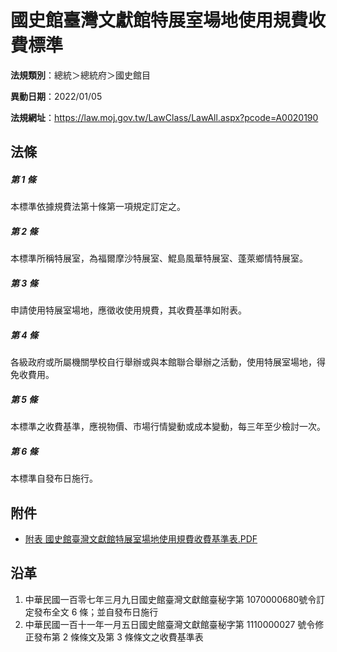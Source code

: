 # 國史館臺灣文獻館特展室場地使用規費收費標準


**法規類別**：總統＞總統府＞國史館目

**異動日期**：2022/01/05  

**法規網址**：https://law.moj.gov.tw/LawClass/LawAll.aspx?pcode=A0020190



## 法條
##### 第 1 條
本標準依據規費法第十條第一項規定訂定之。

##### 第 2 條
本標準所稱特展室，為福爾摩沙特展室、鯤島風華特展室、蓬萊鄉情特展室。

##### 第 3 條
申請使用特展室場地，應徵收使用規費，其收費基準如附表。

##### 第 4 條
各級政府或所屬機關學校自行舉辦或與本館聯合舉辦之活動，使用特展室場地，得免收費用。

##### 第 5 條
本標準之收費基準，應視物價、市場行情變動或成本變動，每三年至少檢討一次。

##### 第 6 條
本標準自發布日施行。
## 附件
* [附表 國史館臺灣文獻館特展室場地使用規費收費基準表.PDF](https://law.moj.gov.tw/LawClass/LawGetFile.ashx?FileId=0000307800)
## 沿革
1. 中華民國一百零七年三月九日國史館臺灣文獻館臺秘字第 1070000680號令訂定發布全文 6  條；並自發布日施行
1. 中華民國一百十一年一月五日國史館臺灣文獻館臺秘字第 1110000027 號令修正發布第 2  條條文及第 3  條條文之收費基準表
